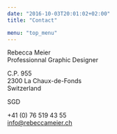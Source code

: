 ```yaml
---
date: "2016-10-03T20:01:02+02:00"
title: "Contact"

menu: "top_menu"
---
```


Rebecca Meier \
Professionnal Graphic Designer

C.P. 955 \
2300 La Chaux-de-Fonds \
Switzerland

SGD

+41 (0) 76 519 43 55 \
info@rebeccameier.ch
